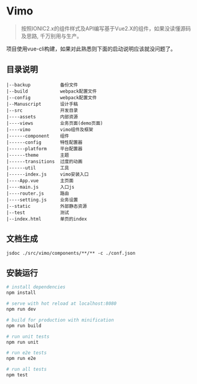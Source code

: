 # Vimo

> 按照IONIC2.x的组件样式及API编写基于Vue2.X的组件，如果没读懂源码及思路, 千万别用与生产。

项目使用vue-cli构建，如果对此熟悉则下面的启动说明应该就没问题了。

## 目录说明
```
|--backup			备份文件
|--build  			webpack配置文件
|--config  			webpack配置文件
|--Manuscript  		设计手稿
|--src				开发目录
|----assets			内部资源
|----views			业务页面(demo页面)
|----vimo			vimo组件及框架
|------component	组件
|------config		特性配置器
|------platform		平台配置器
|------theme		主题
|------transitions	过度的动画
|------util			工具
|------index.js		vimo安装入口
|----App.vue		主页面
|----main.js		入口js
|----router.js		路由
|----setting.js		业务设置
|--static			外部静态资源
|--test				测试
|--index.html		单页的index
```

## 文档生成

```
jsdoc ./src/vimo/components/**/** -c ./conf.json

```

## 安装运行

``` bash
# install dependencies
npm install

# serve with hot reload at localhost:8080
npm run dev

# build for production with minification
npm run build

# run unit tests
npm run unit

# run e2e tests
npm run e2e

# run all tests
npm test
```

